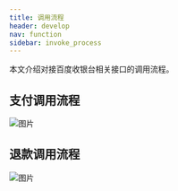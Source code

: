 ```yaml
---
title: 调用流程
header: develop
nav: function
sidebar: invoke_process
---
```


本文介绍对接百度收银台相关接口的调用流程。

##  支付调用流程 

![图片](../../../img/function/zhifu2.jpg)

##  退款调用流程 

![图片](../../../img/function/zhifu3.png)